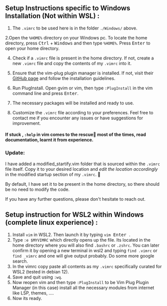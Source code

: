 ## Setup Instructions specific to Windows Installation (Not within WSL) :

1. The `.vimrc` to be used here is in the folder `./Windows/` above.

2.Open the `%HOME%` directory on your Windows pc. To locate the home directory, press <kbd>Ctrl</kbd> + <kbd>Windows</kbd> and then type `%HOME%`. Press <kbd>Enter</kbd> to open your home directory.

4. Check if a `.vimrc` file is present in the home directory. If not, create a new `.vimrc` file and copy the contents of my `.vimrc` into it.

5. Ensure that the vim-plug plugin manager is installed. If not, visit their [GitHub page](https://github.com/junegunn/vim-plug) and follow the installation guidelines.

6. Run PlugInstall. Open gvim or vim, then type `:PlugInstall` in the vim command line and press <kbd>Enter</kbd>.

7. The necessary packages will be installed and ready to use.

8. Customize the `.vimrc` file according to your preferences. Feel free to contact me if you encounter any issues or have suggestions for improvement.

#### If stuck , ```:help``` in vim comes to the rescue🥺 most of the times, read documentation, learnt it from experience.

### Update:

I have added a modified_startify.vim folder that is sourced within the `.vimrc` file itself. Copy it to your desired location and *edit the location accordingly* in the modified startup section of my `.vimrc`. 🙂

By default, I have set it to be present in the home directory, so there should be no need to modify the code.

If you have any further questions, please don't hesitate to reach out.


## Setup instruction for WSL2 within Windows (complete linux experience) :

1. Install `vim` in WSL2. Then launch it by typing  `vim`<kbd> Enter </kbd>.  
2. Type `:e $MYVIMRC` which directly opens up the file. Its located in the home directory where you will also find `.bashrc` or `.zshrc`. You can later confirm it by opening a new terminal in wsl2 and typing `find .vimrc` or `find _vimrc` and one will give output probably. Do some more google search.
3. In the vimrc copy paste all contents as my `.vimrc` specifically curated for WSL2 (tested in debian 12).
4. Save and quit using `:wq`.
5. Now reopen vim and then type `:PlugInstall` to be Vim Plug Plugin Manager (in this case) install all the necessary modules from internet like LSP, themes, ....
6. Now its ready.
